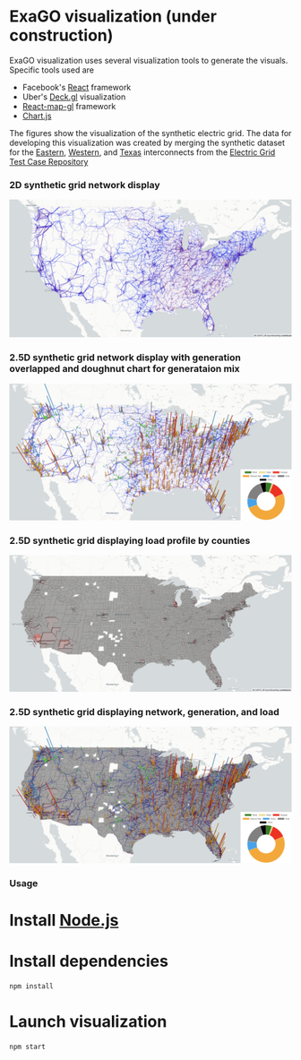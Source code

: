 # ExaGO visualization (under construction)
ExaGO visualization uses several visualization tools to generate the visuals. Specific tools used are
- Facebook's [React](https://reactjs.org/) framework
- Uber's [Deck.gl](https://deck.gl/docs) visualization
- [React-map-gl](https://visgl.github.io/react-map-gl/) framework
- [Chart.js](https://www.chartjs.org/)

The figures show the visualization of the synthetic electric grid. The data for developing this visualization was created by merging the synthetic dataset for the [Eastern](https://electricgrids.engr.tamu.edu/electric-grid-test-cases/activsg70k/), [Western](https://electricgrids.engr.tamu.edu/electric-grid-test-cases/activsg10k/), and [Texas](https://electricgrids.engr.tamu.edu/electric-grid-test-cases/activsg2000/) interconnects from the [Electric Grid Test Case Repository](https://electricgrids.engr.tamu.edu/)
### 2D synthetic grid network display
![](images/network_us.png)

### 2.5D synthetic grid network display with generation overlapped and doughnut chart for generataion mix
![](images/network_gen_us.png)

### 2.5D synthetic grid displaying load profile by counties
![](images/network_load_us.png)

### 2.5D synthetic grid displaying network, generation, and load
![](images/network_gen_load_us.png)

### Usage
# Install [Node.js](https://nodejs.org/en/)

# Install dependencies
```
npm install
```

# Launch visualization
```
npm start
```
